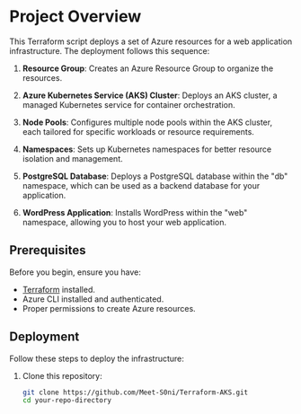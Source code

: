 # Project Overview

This Terraform script deploys a set of Azure resources for a web application infrastructure. The deployment follows this sequence:

1. **Resource Group**: Creates an Azure Resource Group to organize the resources.

2. **Azure Kubernetes Service (AKS) Cluster**: Deploys an AKS cluster, a managed Kubernetes service for container orchestration.

3. **Node Pools**: Configures multiple node pools within the AKS cluster, each tailored for specific workloads or resource requirements.

4. **Namespaces**: Sets up Kubernetes namespaces for better resource isolation and management.

5. **PostgreSQL Database**: Deploys a PostgreSQL database within the "db" namespace, which can be used as a backend database for your application.

6. **WordPress Application**: Installs WordPress within the "web" namespace, allowing you to host your web application.

## Prerequisites

Before you begin, ensure you have:

- [Terraform](https://www.terraform.io/downloads.html) installed.
- Azure CLI installed and authenticated.
- Proper permissions to create Azure resources.

## Deployment

Follow these steps to deploy the infrastructure:

1. Clone this repository:

   ```bash
   git clone https://github.com/Meet-S0ni/Terraform-AKS.git
   cd your-repo-directory
